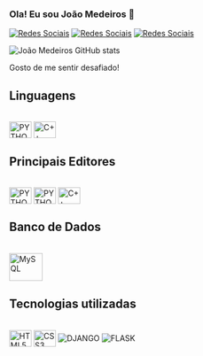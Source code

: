 ### Ola! Eu sou João Medeiros 👋

[![Redes Sociais](https://img.shields.io/badge/GitHub-100000?style=for-the-badge&logo=github&logoColor=white)](https://https://github.com/Medeiros-Joao)
[![Redes Sociais](https://img.shields.io/badge/LinkedIn-0077B5?style=for-the-badge&logo=linkedin&logoColor=white)](https://www.linkedin.com/in/joao-medeiros-eng-mecanico/)
[![Redes Sociais](https://img.shields.io/badge/WhatsApp-25D366?style=for-the-badge&logo=whatsapp&logoColor=white)](https://api.whatsapp.com/send?phone=5511975820761&text=Contato%20via%20GitHub)

![João Medeiros GitHub stats](https://github-readme-stats.vercel.app/api?username=Medeiros-Joao&show_icons=true&theme=highcontrast)

Gosto de me sentir desafiado! 

## Linguagens

<div style="display: inline_block"><br/>
    <img align="center" alt= "PYTHON" height="30" width="40" src="https://cdn.jsdelivr.net/gh/devicons/devicon/icons/python/python-original.svg"/>
    <img align="center" alt= "C++" height="30" width="40" src="https://cdn.jsdelivr.net/gh/devicons/devicon/icons/cplusplus/cplusplus-original.svg"/>
</div>

## Principais Editores

<div style="display: inline_block"><br/>
    <img align="center" alt= "PYTHON" height="30" width="40" src="https://cdn.jsdelivr.net/gh/devicons/devicon/icons/vscode/vscode-original.svg"/>
    <img align="center" alt= "PYTHON" height="30" width="40" src="https://cdn.jsdelivr.net/gh/devicons/devicon/icons/pycharm/pycharm-original.svg"/>
    <img align="center" alt= "C++" height="30" width="40" src="https://cdn.jsdelivr.net/gh/devicons/devicon/icons/jupyter/jupyter-original-wordmark.svg"/>
</div>

## Banco de Dados

<div style="display: inline_block"><br/>
    <img align="center" alt= "MySQL" height="50" width="60" src="https://cdn.jsdelivr.net/gh/devicons/devicon/icons/mysql/mysql-original-wordmark.svg"/>
</div>

## Tecnologias utilizadas

<div style="display: inline_block"><br/>
    <img align="center" alt= "HTML5" height="30" width="40" src="https://cdn.jsdelivr.net/gh/devicons/devicon/icons/html5/html5-plain-wordmark.svg"/>
    <img align="center" alt= "CSS3" height="30" width="40" src="https://cdn.jsdelivr.net/gh/devicons/devicon/icons/css3/css3-original-wordmark.svg"/>
    <img align="center" alt= "DJANGO" src="https://img.shields.io/badge/Django-092E20?style=for-the-badge&logo=django&logoColor=white"/>
    <img align="center" alt= "FLASK" src="https://img.shields.io/badge/Flask-000000?style=for-the-badge&logo=flask&logoColor=white"/>
</div>

